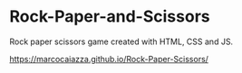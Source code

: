 # Rock-Paper-and-Scissors
Rock paper scissors game created with HTML, CSS and JS.

https://marcocaiazza.github.io/Rock-Paper-Scissors/
